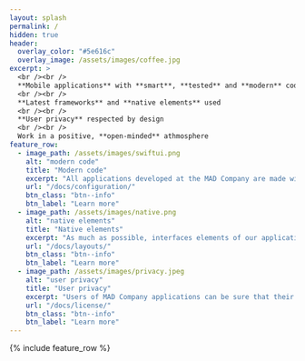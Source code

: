 ```yaml
---
layout: splash
permalink: /
hidden: true
header:
  overlay_color: "#5e616c"
  overlay_image: /assets/images/coffee.jpg
excerpt: >
  <br /><br />
  **Mobile applications** with **smart**, **tested** and **modern** code
  <br /><br />
  **Latest frameworks** and **native elements** used
  <br /><br />
  **User privacy** respected by design
  <br /><br />
  Work in a positive, **open-minded** athmosphere
feature_row:
  - image_path: /assets/images/swiftui.png
    alt: "modern code"
    title: "Modern code"
    excerpt: "All applications developed at the MAD Company are made with a modern, smart and tested code."
    url: "/docs/configuration/"
    btn_class: "btn--info"
    btn_label: "Learn more"
  - image_path: /assets/images/native.png
    alt: "native elements"
    title: "Native elements"
    excerpt: "As much as possible, interfaces elements of our applications are natives (no custom, no hybrides, no UX freestyle)."
    url: "/docs/layouts/"
    btn_class: "btn--info"
    btn_label: "Learn more"
  - image_path: /assets/images/privacy.jpeg
    alt: "user privacy"
    title: "User privacy"
    excerpt: "Users of MAD Company applications can be sure that their privacies are respected by design."
    url: "/docs/license/"
    btn_class: "btn--info"
    btn_label: "Learn more"      
---
```


{% include feature_row %}

<!-- actions:
    - label: "<i class='fas fa-download'></i> Install now"
      url: "/docs/quick-start-guide/" -->
